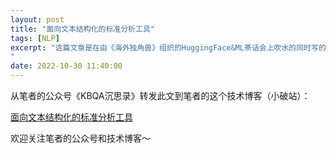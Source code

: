 ```yaml
---
layout: post
title: "面向文本结构化的标准分析工具"
tags: [NLP]
excerpt: "这篇文章是在由《海外独角兽》组织的HuggingFace&ML茶话会上吹水的同时写的，也许受投资人和开发者的影响，整盘文章的思路比较跳，不过比较有意思。另外也算回应团队小伙伴吐槽说，最近笔者在技术思考上“只上图，光偷懒了”的问题。
"
date: 2022-10-30 11:40:00
---
```


从笔者的公众号《KBQA沉思录》转发此文到笔者的这个技术博客（小破站）：

[面向文本结构化的标准分析工具](https://mp.weixin.qq.com/s?__biz=MzU2MTY2ODEzNA==&amp;mid=2247484474&amp;idx=1&amp;sn=44cce4b01923e2756353ddd312a6b3db&amp;chksm=fc740d73cb038465034d2a02df6124390130eb5816dbadb61f46ac00c137565e4ed2c1ae7689&token=1689877586&lang=zh_CN#rd)


欢迎关注笔者的公众号和技术博客～

